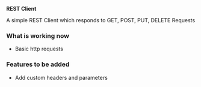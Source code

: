 **REST Client**

A simple REST Client which responds to GET, POST, PUT, DELETE Requests

### What is working now ###
* Basic http requests

### Features to be added ###
* Add custom headers and parameters

